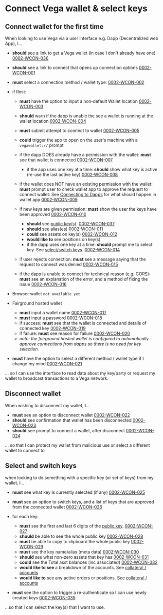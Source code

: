 # Connect Vega wallet & select keys

## Connect wallet for the first time

When looking to use Vega via a user interface e.g. Dapp (Decentralized web App), I...

- **should** see a link to get a Vega wallet (in case I don't already have one) <a name="0002-WCON-036" href="#0002-WCON-036">0002-WCON-036</a>
- **should** see a link to connect that opens up connection options <a name="0002-WCON-001" href="#0002-WCON-001">0002-WCON-001</a>
- **must** select a connection method / wallet type: <a name="0002-WCON-002" href="#0002-WCON-002">0002-WCON-002</a>
- if Rest:
  - **must** have the option to input a non-default Wallet location <a name="0002-WCON-003" href="#0002-WCON-003">0002-WCON-003</a>
  - **should** warn if the dapp is unable the see a wallet is running at the wallet location  <a name="0002-WCON-004" href="#0002-WCON-004">0002-WCON-004</a>
  - **must** submit attempt to connect to wallet <a name="0002-WCON-005" href="#0002-WCON-005">0002-WCON-005</a>
  - **could** trigger the app to open on the user's machine with a `vegawallet://` prompt <!--<a name="0002-WCON-006" href="#0002-WCON-006">0002-WCON-006</a>-->
  
  - if the dapp DOES already have a permission with the wallet: **must** see that wallet is connected <a name="0002-WCON-007" href="#0002-WCON-007">0002-WCON-007</a>
    - if the app uses one key at a time: **should** show what key is active (re-use the last active key) <a name="0002-WCON-008" href="#0002-WCON-008">0002-WCON-008</a>

  - if the wallet does NOT have an existing permission with the wallet: **must** prompt user to check wallet app to approve the request to connect wallet: See [Connecting to Dapps](0002-WCON-connect_vega_wallet.md#connect-wallet-for-the-first-time) for what should happen in wallet app <a name="0002-WCON-009" href="#0002-WCON-009">0002-WCON-009</a>
  
  - if new keys are given permission: **must** show the user the keys have been approved <a name="0002-WCON-010" href="#0002-WCON-010">0002-WCON-010</a>
    - **should** see [public key(s)](7001-DATA-data_display.md#public-keys). <a name="0002-WCON-037" href="#0002-WCON-037">0002-WCON-037</a>
    - **should** see alias(es) <a name="0002-WCON-011" href="#0002-WCON-011">0002-WCON-011</a>
    - **could** see assets on key(s) <a name="0002-WCON-012" href="#0002-WCON-012">0002-WCON-012</a>
    - **would like to** see positions on key(s) <!--<a name="0002-WCON-013" href="#0002-WCON-013">0002-WCON-013</a>-->
    - if the dapp uses one key at a time: **should** prompt me to select key. See [select/switch keys](#select-and-switch-keys). <a name="0002-WCON-014" href="#0002-WCON-014">0002-WCON-014</a>

  - if user rejects connection: **must** see a message saying that the request to connect was denied  <a name="0002-WCON-015" href="#0002-WCON-015">0002-WCON-015</a>
  
  - if the dapp is unable to connect for technical reason (e.g. CORS): **must** see an explanation of the error, and a method of fixing the issue  <a name="0002-WCON-016" href="#0002-WCON-016">0002-WCON-016</a>
  

- ~~Browser wallet~~ `not available yet`
  
- Fairground hosted wallet
  - **must** input a wallet name <a name="0002-WCON-017" href="#0002-WCON-017">0002-WCON-017</a>
  - **must** input a password <a name="0002-WCON-018" href="#0002-WCON-018">0002-WCON-018</a>
  - if success: **must** see that the wallet is connected and details of connected key <a name="0002-WCON-019" href="#0002-WCON-019">0002-WCON-019</a>
  - if failure: **must** see reason for failure <a name="0002-WCON-020" href="#0002-WCON-020">0002-WCON-020</a>
  - *note: the fairground hosted wallet is configured to automatically approve connections from dapps so there is no need for key selection.*
  
- **must** have the option to select a different method / wallet type if I change my mind <a name="0002-WCON-021" href="#0002-WCON-021">0002-WCON-021</a>

... so I can use the interface to read data about my key/party or request my wallet to broadcast transactions to a Vega network.

## Disconnect wallet

When wishing to disconnect my wallet, I...

- **must** see an option to disconnect wallet <a name="0002-WCON-022" href="#0002-WCON-022">0002-WCON-022</a>
- **should** see confirmation that wallet has been disconnected <a name="0002-WCON-023" href="#0002-WCON-023">0002-WCON-023</a>
- **should** see prompt to connect a wallet, after disconnect <a name="0002-WCON-024" href="#0002-WCON-024">0002-WCON-024</a>

... so that I can protect my wallet from malicious use or select a different wallet to connect to


## Select and switch keys

when looking to do something with a specific key (or set of keys) from my wallet, I...

- **must** see what key is currently selected (if any) <a name="0002-WCON-025" href="#0002-WCON-025">0002-WCON-025</a>
- **must** see an option to switch keys, and a list of keys that are approved from the connected wallet <a name="0002-WCON-026" href="#0002-WCON-026">0002-WCON-026</a>

- for each key:
  - **must** see the first and last 6 digits of the [public key](7001-DATA-data_display.md#public-keys). <a name="0002-WCON-027" href="#0002-WCON-027">0002-WCON-027</a>
  - **should** be able to see the whole public key <a name="0002-WCON-028" href="#0002-WCON-028">0002-WCON-028</a>
  - **must** be able to copy to clipboard the whole public key <a name="0002-WCON-029" href="#0002-WCON-029">0002-WCON-029</a>
  - **must** see the key name/alias (meta data) <a name="0002-WCON-030" href="#0002-WCON-030">0002-WCON-030</a>
  - **should** see what non-zero assets that key has <a name="0002-WCON-031" href="#0002-WCON-031">0002-WCON-031</a>
  - **could** see the Total asst balances (inc associated) <a name="0002-WCON-032" href="#0002-WCON-032">0002-WCON-032</a>
  - **would like to see** a breakdown of the accounts. See [collateral / accounts](6001-COLL-collateral.md) <!--<a name="0002-WCON-033" href="#0002-WCON-033">0002-WCON-033</a>-->
  - **would like to** see any active orders or positions. See [collateral / accounts](6001-COLL-collateral.md) <!--<a name="0002-WCON-034" href="#0002-WCON-034">0002-WCON-034</a>-->

- **must** see the option to trigger a re-authenticate so I can use newly created keys <a name="0002-WCON-035" href="#0002-WCON-035">0002-WCON-035</a>

...so that I can select the key(s) that I want to use.